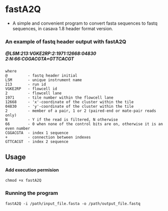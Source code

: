 # fastA2Q

* A simple and convenient program to convert fasta sequences to fastq sequences, in casava 1.8 header format version. 

### An example of fastq header output with fastA2Q

##### @LSM:213:VGKE2RP:2:1971:12668:04830 2:N:66:CGGACGTA+GTTCACGT

```
where
@         - fastq header initial
LSM       - unique instrument name
213       - run id
VGKE2RP   - flowcell id
2         - flowcell lane
1971      - tile number within the flowcell lane
12668     - 'x'-coordinate of the cluster within the tile
04830     - 'y'-coordinate of the cluster within the tile
2         - member of a pair, 1 or 2 (paired-end or mate-pair reads only)
N         - Y if the read is filtered, N otherwise
66        - 0 when none of the control bits are on, otherwise it is an even number
CGGACGTA  - index 1 sequence
+         - connection between indexes
GTTCACGT  - index 2 sequence
```

## Usage

#### Add execution permision

```
chmod +x fastA2Q
```
### Running the program
```
fastA2Q -i /path/input_file.fasta -o /path/output_file.fastq
```
